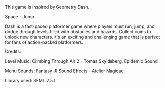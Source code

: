 This game is inspired by Geometry Dash. 

Space - Jump

Dash is a fast-paced platformer game where players must run, jump, and 
dodge through levels filled with obstacles and hazards. Collect coins 
to unlock new characters. It's an exciting and challenging
game that is perfect for fans of action-packed platformers.

Credits:

Level Music: Climbing Through Air 2 - Tomas Skyldeberg, Epidemic Sound

Menu Sounds: Fantasy UI Sound Effects - Atelier Magicae

Library used: SFML 2.5.1
